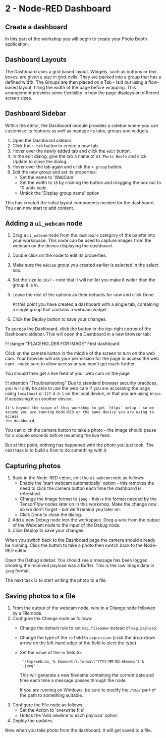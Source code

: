 # 2 - Node-RED Dashboard

## Create a dashboard

In this part of the workshop you will begin to create your Photo Booth application.

## Dashboard Layouts

The Dashboard uses a grid based layout. Widgets, such as buttons or text boxes, are
given a size in grid-cells. They are packed into a group that has a defined width.
The Groups are then placed on a Tab - laid out using a flow-based layout, filling
the width of the page before wrapping. This arrangement provides some flexibility
in how the page displays on different screen sizes.

## Dashboard Sidebar

Within the editor, the Dashboard module provides a sidebar where you can customise
its features as well as manage its tabs, groups and widgets.

1. Open the Dashboard sidebar
2. Click the `+ tab` button to create a new tab.
3. Hover over the newly added tab and click the `edit` button.
4. In the edit dialog, give the tab a name of `AI Photo Booth` and click Update
   to close the dialog.
5. Hover over the tab again and click the `+ group` button.
6. Edit the new group and set its properties:
    - Set the name to 'WebCam'
    - Set the width to `10` by clicking the button and dragging the box out to 10
      units wide.
    - Untick the 'Display group name' option

This has created the initial layout components needed for the dashboard. You can
now start to add content.    

## Adding a `ui_webcam` node

1. Drag a `ui_webcam` node from the `dashboard` category of the palette into your
   workspace. This node can be used to capture images from the webcam on the
   device displaying the dashboard.
2. Double click on the node to edit its properties.
3. Make sure the `WebCam` group you created earlier is selected in the select box.
5. Set the size to `10x7` - note that it will not let you make it wider than the
   group it is in.
5. Leave the rest of the options as their defaults for now and click Done.

     At this point you have created a dashboard with a single tab, containing a
   single group that contains a webcam widget.

6. Click the Deploy button to save your changes.

To access the Dashboard, click the button in the top-right corner of the Dashboard
sidebar. This will open the Dashboard in a new browser tab.

!!! danger "PLACEHOLDER FOR IMAGE"
    First dashboard

Click on the camera button in the middle of the screen to turn on the web cam.
Your browser will ask your permission for the page to access the web cam - make
sure to allow access or you won't get much further.

You should then get a live feed of your web cam on the page.

!!! attention "Troubleshooting"
    Due to standard browser security practices, you will only be able to use
    the web cam if you are accessing the page using `localhost` or `127.0.0.1`
    on the local device, or that you are using `https` if accessing it on another device.

    It's beyond the scope of this workshop to get `https` setup - so we
    assume you are running Node-RED on the same device you are using to access
    the dashboard.

You can click the camera button to take a photo - the image should pause for a
couple seconds before resuming the live feed.

But at this point, nothing has happened with the photo you just took. The next
task is to build a flow to do something with it.

## Capturing photos

1. Back in the Node-RED editor, edit the `ui_webcam` node as follows:
    - Enable the 'start webcam automatically' option - this removes the need
     to click the camera button each time the dashboard is refreshed.
    - Change the Image format to `jpeg` - this is the format needed by the
      TensorFlow nodes later on in this workshop. Make the change now so
      we don't forget - but we'll remind you later on.
    - Click Done to close the dialog.
2. Add a new Debug node into the workspace. Drag a wire from the output of the
   Webcam node to the input of the Debug node.
3. Click Deploy to save your changes.

When you switch back to the Dashboard page the camera should already be running.
Click the button to take a photo then switch back to the Node-RED editor.

Open the Debug sidebar. You should see a message has been logged showing the
received payload was a Buffer. This is the raw image data in `jpeg` format.

The next task is to start writing the photo to a file.

## Saving photos to a file

1. From the output of the webcam node, wire in a Change node followed by a File
   node.
2. Configure the Change node as follows:
     - Change the default rule to set `msg.filename` instead of `msg.payload`.
     - Change the type of the `to` field to `expression` (click the drop-down
       arrow on the left-hand edge of the field to slect the type)
     - Set the value of the `to` field to:

            '/tmp/webcam_'& $moment().format('YYYY-MM-DD-hhmmss') & '.jpeg'

         This will generate a new filename containing the current date and time
         each time a message passes through the node.

         If you are running on Windows, be sure to modify the `/tmp/` part of the
       path to something suitable.
3. Configure the File node as follows:
     - Set the Action to 'overwrite file'
     - Untick the 'Add newline to each payload' option
4. Deploy the updates.

Now when you take photo from the dashboard, it will get saved to a file.


